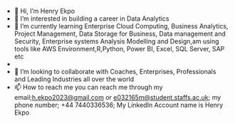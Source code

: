 - 👋 Hi, I’m Henry Ekpo 
- 👀 I’m interested in building a career in Data Analytics
- 🌱 I’m currently learning Enterprise Cloud Computing, Business Analytics, Project Management, Data Storage for Business, Data management and Security, Enterprise systems Analysis Modelling and Design,am using tools like AWS Environment,R,Python, Power BI, Excel, SQL Server, SAP etc
-  
- 💞️ I’m looking to collaborate with Coaches, Enterprises, Professionals and Leading Industries all over the world
- 📫 How to reach me you can reach me through my email;h.ekpo2023@gmail.com or e032165m@student.staffs.ac.uk; my phone number; +44 7440336536; My LinkedIn Account name is  Henry Ekpo

<!---
henryekpo/henryekpo is a ✨ special ✨ repository because its `README.md` (this file) appears on your GitHub profile.
You can click the Preview link to take a look at your changes.
--->
